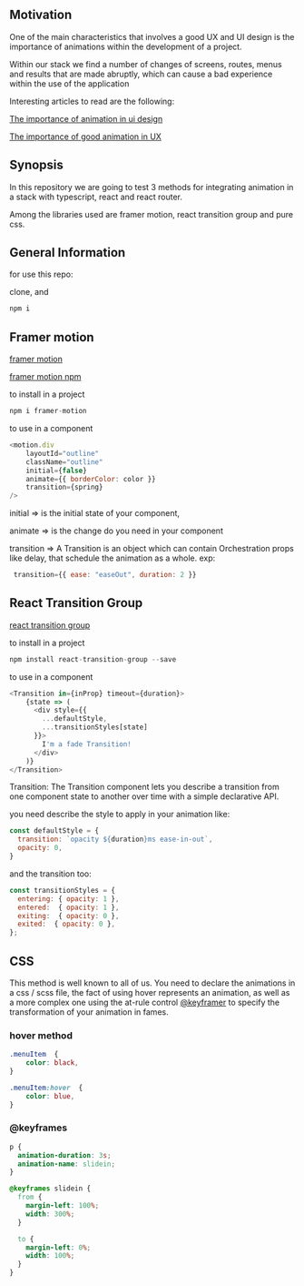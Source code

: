 ## Motivation

One of the main characteristics that involves a good UX and UI design is the importance of animations within the development of a project.

Within our stack we find a number of changes of screens, routes, menus and results that are made abruptly, which can cause a bad experience within the use of the application

Interesting articles to read are the following:

[The importance of animation in ui design](https://softwareplanetgroup.co.uk/the-importance-of-animation-in-ui-design/)

[The importance of good animation in UX ](https://www.invisionapp.com/inside-design/importance-good-animation-ux/)

## Synopsis

In this repository we are going to test 3 methods for integrating animation in a stack with typescript, react and react router.

Among the libraries used are framer motion, react transition group and pure css.

## General Information

for use this repo:

clone, and

``` js
npm i
```

## Framer motion

[framer motion](https://www.framer.com/docs/examples/)

[framer motion npm ](https://www.npmjs.com/package/framer-motion)

to install in a project

``` js
npm i framer-motion
```

to use in a component

```` js
<motion.div
    layoutId="outline"
    className="outline"
    initial={false}
    animate={{ borderColor: color }}
    transition={spring}
/>
````

initial => is the initial state of your component,

animate => is the change do you need in your component

transition => A Transition is an object which can contain Orchestration props like delay, that schedule the animation as a whole.
exp:
``` js
 transition={{ ease: "easeOut", duration: 2 }}
```


## React Transition Group

[react transition group](https://reactcommunity.org/react-transition-group/)

to install in a project

``` js
npm install react-transition-group --save
```

to use in a component

```` js
<Transition in={inProp} timeout={duration}>
    {state => (
      <div style={{
        ...defaultStyle,
        ...transitionStyles[state]
      }}>
        I'm a fade Transition!
      </div>
    )}
</Transition>
````

Transition: The Transition component lets you describe a transition from one component state to another over time with a simple declarative API.

you need describe the style to apply in your animation like:

``` js
const defaultStyle = {
  transition: `opacity ${duration}ms ease-in-out`,
  opacity: 0,
}
```

and the transition too:
```js
const transitionStyles = {
  entering: { opacity: 1 },
  entered:  { opacity: 1 },
  exiting:  { opacity: 0 },
  exited:  { opacity: 0 },
};
```

## CSS

This method is well known to all of us. You need to declare the animations in a css / scss file, the fact of using hover represents an animation, as well as a more complex one using the at-rule control [@keyframer](https://developer.mozilla.org/en-US/docs/Web/CSS/@keyframes) to specify the transformation of your animation in fames.

### hover method

``` css
.menuItem  {
    color: black,
}

.menuItem:hover  {
    color: blue,
}
```
### @keyframes

``` css
p {
  animation-duration: 3s;
  animation-name: slidein;
}

@keyframes slidein {
  from {
    margin-left: 100%;
    width: 300%;
  }

  to {
    margin-left: 0%;
    width: 100%;
  }
}
````

